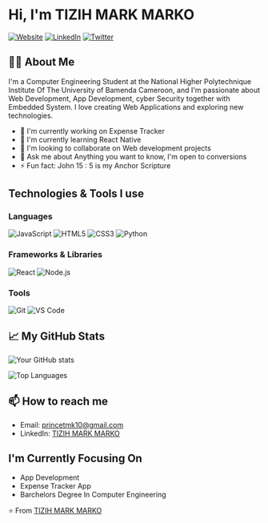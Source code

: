  # Hi, I'm TIZIH MARK MARKO

[![Website](https://img.shields.io/badge/Website-YourPortfolio.com-blue?style=flat-square&logo=google-chrome)](https://yourportfolio.com)
[![LinkedIn](https://img.shields.io/badge/LinkedIn-Connect-blue?style=flat-square&logo=linkedin)](https://linkedin.com/in/yourprofile)
[![Twitter](https://img.shields.io/badge/Twitter-Follow-blue?style=flat-square&logo=twitter)](https://twitter.com/yourhandle)

## 👨‍💻 About Me

I'm a Computer Engineering Student at the National Higher Polytechnique Institute Of The University of Bamenda Cameroon, and I'm passionate about Web Development, App Development, cyber Security together with Embedded System. I love creating Web Applications and exploring new technologies.

- 🔭 I'm currently working on Expense Tracker
- 🌱 I'm currently learning React Native
- 👯 I'm looking to collaborate on Web development projects
- 💬 Ask me about Anything you want to know, I'm open to conversions
- ⚡ Fun fact: John 15 : 5 is my Anchor Scripture

## Technologies & Tools I use

### Languages
![JavaScript](https://img.shields.io/badge/JavaScript-F7DF1E?style=for-the-badge&logo=javascript&logoColor=black)
![HTML5](https://img.shields.io/badge/HTML5-E34F26?style=for-the-badge&logo=html5&logoColor=white)
![CSS3](https://img.shields.io/badge/CSS3-1572B6?style=for-the-badge&logo=css3&logoColor=white)
![Python](https://img.shields.io/badge/Python-3776AB?style=for-the-badge&logo=python&logoColor=white)

### Frameworks & Libraries
![React](https://img.shields.io/badge/React-20232A?style=for-the-badge&logo=react&logoColor=61DAFB)
![Node.js](https://img.shields.io/badge/Node.js-339933?style=for-the-badge&logo=nodedotjs&logoColor=white)

### Tools
![Git](https://img.shields.io/badge/Git-F05032?style=for-the-badge&logo=git&logoColor=white)
![VS Code](https://img.shields.io/badge/VS_Code-007ACC?style=for-the-badge&logo=visual-studio-code&logoColor=white)

## 📈 My GitHub Stats

![Your GitHub stats](https://github-readme-stats.vercel.app/api?username=TIZIHMARKP&show_icons=true&theme=radical)

![Top Languages](https://github-readme-stats.vercel.app/api/top-langs/?TIZIHMARKP=TIZIHMARKP&layout=compact&theme=radical)

## 📫 How to reach me

- Email: [princetmk10@gmail.com](mailto:princetmk10@gmail.com)
- LinkedIn: [TIZIH MARK MARKO](https://linkedin.com/in/tizih-mark-marko-7391ab324)
 

## I'm Currently Focusing On

- App Development
- Expense Tracker App
- Barchelors Degree In Computer Engineering


⭐️ From [TIZIH MARK MARKO](https://github.com/TIZIHMARKP)

